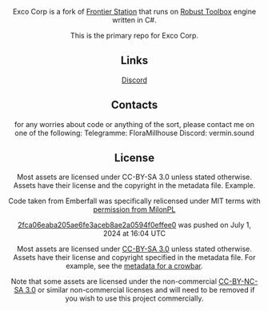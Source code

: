 <div class="header" align="center">

Exco Corp is a fork of [Frontier Station](https://frontierstation.wiki.gg/) that runs on [Robust Toolbox](https://github.com/space-wizards/RobustToolbox) engine written in C#.

This is the primary repo for Exco Corp.

## Links

<div class="header" align="center">

[Discord](https://discord.gg/B3PzW2s5er)

## Contacts
for any worries about code or anything of the sort, please contact me on one of the following:
Telegramme: FloraMillhouse
Discord: vermin.sound

## License
Most assets are licensed under CC-BY-SA 3.0 unless stated otherwise. Assets have their license and the copyright in the metadata file. Example.

Code taken from Emberfall was specifically relicensed under MIT terms with [permission from MilonPL](https://github.com/new-frontiers-14/frontier-station-14/pull/3607)

[2fca06eaba205ae6fe3aceb8ae2a0594f0effee0](https://github.com/new-frontiers-14/frontier-station-14/commit/2fca06eaba205ae6fe3aceb8ae2a0594f0effee0) was pushed on July 1, 2024 at 16:04 UTC

Most assets are licensed under [CC-BY-SA 3.0](https://creativecommons.org/licenses/by-sa/3.0/) unless stated otherwise. Assets have their license and copyright specified in the metadata file. For example, see the [metadata for a crowbar](https://github.com/new-frontiers-14/frontier-station-14/blob/master/Resources/Textures/Objects/Tools/crowbar.rsi/meta.json).

Note that some assets are licensed under the non-commercial [CC-BY-NC-SA 3.0](https://creativecommons.org/licenses/by-nc-sa/3.0/) or similar non-commercial licenses and will need to be removed if you wish to use this project commercially.
